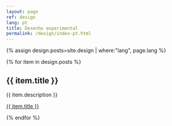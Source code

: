 ```yaml
---
layout: page
ref: design
lang: pt
title: Desenho experimental
permalink: /design/index-pt.html
---
```


{% assign design.posts=site.design | where:"lang", page.lang %}

{% for item in design.posts %}
  <h2>{{ item.title }}</h2>
  <p>{{ item.description }}</p>
  <p><a href="{{ item.url }}">{{ item.title }}</a></p>
{% endfor %}
